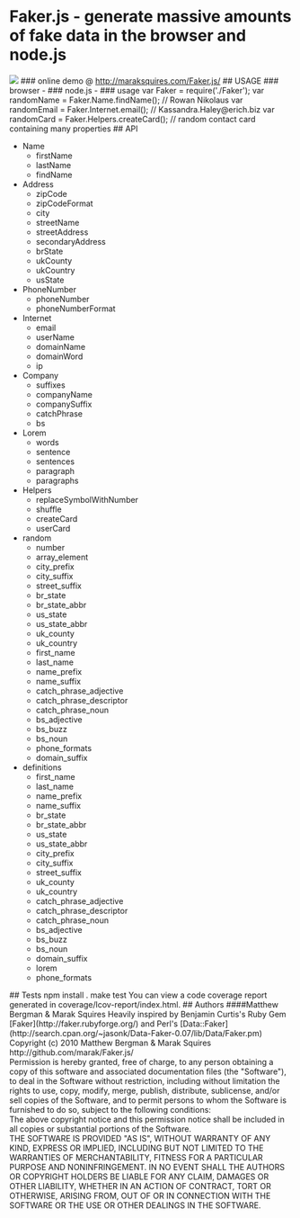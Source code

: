 # Faker.js - generate massive amounts of fake data in the browser and node.js
<img src = "http://imgur.com/KiinQ.png" border = "0">
### online demo @ <a href = "http://maraksquires.com/Faker.js/">http://maraksquires.com/Faker.js/</a>
## USAGE
### browser -
      <script src = "Faker.js" type = "text/javascript"></script>
      <script>
        var randomName = Faker.Name.findName(); // Caitlyn Kerluke
        var randomEmail = Faker.Internet.email(); // Rusty@arne.info
        var randomCard = Faker.Helpers.createCard(); // random contact card containing many properties
      </script>
### node.js -
### usage
      var Faker = require('./Faker');
      var randomName = Faker.Name.findName(); // Rowan Nikolaus
      var randomEmail = Faker.Internet.email(); // Kassandra.Haley@erich.biz
      var randomCard = Faker.Helpers.createCard(); // random contact card containing many properties
## API
<ul><li>Name<ul><li>firstName</li><li>lastName</li><li>findName</li></ul></li><li>Address<ul><li>zipCode</li><li>zipCodeFormat</li><li>city</li><li>streetName</li><li>streetAddress</li><li>secondaryAddress</li><li>brState</li><li>ukCounty</li><li>ukCountry</li><li>usState</li></ul></li><li>PhoneNumber<ul><li>phoneNumber</li><li>phoneNumberFormat</li></ul></li><li>Internet<ul><li>email</li><li>userName</li><li>domainName</li><li>domainWord</li><li>ip</li></ul></li><li>Company<ul><li>suffixes</li><li>companyName</li><li>companySuffix</li><li>catchPhrase</li><li>bs</li></ul></li><li>Lorem<ul><li>words</li><li>sentence</li><li>sentences</li><li>paragraph</li><li>paragraphs</li></ul></li><li>Helpers<ul><li>replaceSymbolWithNumber</li><li>shuffle</li><li>createCard</li><li>userCard</li></ul></li><li>random<ul><li>number</li><li>array_element</li><li>city_prefix</li><li>city_suffix</li><li>street_suffix</li><li>br_state</li><li>br_state_abbr</li><li>us_state</li><li>us_state_abbr</li><li>uk_county</li><li>uk_country</li><li>first_name</li><li>last_name</li><li>name_prefix</li><li>name_suffix</li><li>catch_phrase_adjective</li><li>catch_phrase_descriptor</li><li>catch_phrase_noun</li><li>bs_adjective</li><li>bs_buzz</li><li>bs_noun</li><li>phone_formats</li><li>domain_suffix</li></ul></li><li>definitions<ul><li>first_name</li><li>last_name</li><li>name_prefix</li><li>name_suffix</li><li>br_state</li><li>br_state_abbr</li><li>us_state</li><li>us_state_abbr</li><li>city_prefix</li><li>city_suffix</li><li>street_suffix</li><li>uk_county</li><li>uk_country</li><li>catch_phrase_adjective</li><li>catch_phrase_descriptor</li><li>catch_phrase_noun</li><li>bs_adjective</li><li>bs_buzz</li><li>bs_noun</li><li>domain_suffix</li><li>lorem</li><li>phone_formats</li></ul></li></ul>
## Tests
       npm install .
       make test
You can view a code coverage report generated in coverage/lcov-report/index.html.
## Authors
####Matthew Bergman & Marak Squires
Heavily inspired by Benjamin Curtis's Ruby Gem [Faker](http://faker.rubyforge.org/) and Perl's [Data::Faker](http://search.cpan.org/~jasonk/Data-Faker-0.07/lib/Data/Faker.pm)
<br/>
Copyright (c) 2010 Matthew Bergman & Marak Squires http://github.com/marak/Faker.js/
<br/>
Permission is hereby granted, free of charge, to any person obtaining
a copy of this software and associated documentation files (the
"Software"), to deal in the Software without restriction, including
without limitation the rights to use, copy, modify, merge, publish,
distribute, sublicense, and/or sell copies of the Software, and to
permit persons to whom the Software is furnished to do so, subject to
the following conditions:
<br/>
The above copyright notice and this permission notice shall be
included in all copies or substantial portions of the Software.
<br/>
THE SOFTWARE IS PROVIDED "AS IS", WITHOUT WARRANTY OF ANY KIND,
EXPRESS OR IMPLIED, INCLUDING BUT NOT LIMITED TO THE WARRANTIES OF
MERCHANTABILITY, FITNESS FOR A PARTICULAR PURPOSE AND
NONINFRINGEMENT. IN NO EVENT SHALL THE AUTHORS OR COPYRIGHT HOLDERS BE
LIABLE FOR ANY CLAIM, DAMAGES OR OTHER LIABILITY, WHETHER IN AN ACTION
OF CONTRACT, TORT OR OTHERWISE, ARISING FROM, OUT OF OR IN CONNECTION
WITH THE SOFTWARE OR THE USE OR OTHER DEALINGS IN THE SOFTWARE.
